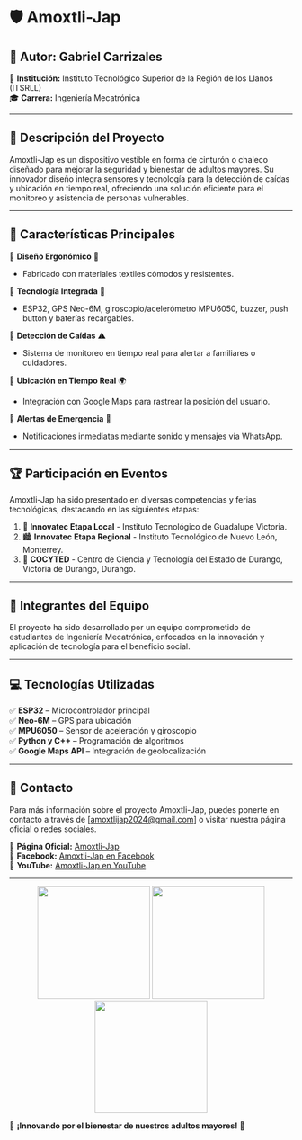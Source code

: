 # 🛡️ **Amoxtli-Jap**  

## 📌 **Autor:** Gabriel Carrizales  
📍 **Institución:** Instituto Tecnológico Superior de la Región de los Llanos (ITSRLL)  
🎓 **Carrera:** Ingeniería Mecatrónica  

---

## 📖 **Descripción del Proyecto**  
Amoxtli-Jap es un dispositivo vestible en forma de cinturón o chaleco diseñado para mejorar la seguridad y bienestar de adultos mayores. Su innovador diseño integra sensores y tecnología para la detección de caídas y ubicación en tiempo real, ofreciendo una solución eficiente para el monitoreo y asistencia de personas vulnerables.  

---

## 📂 **Características Principales**  

🔹 **Diseño Ergonómico** 🎽  
- Fabricado con materiales textiles cómodos y resistentes.  

🔹 **Tecnología Integrada** 🔌  
- ESP32, GPS Neo-6M, giroscopio/acelerómetro MPU6050, buzzer, push button y baterías recargables.  

🔹 **Detección de Caídas** ⚠️  
- Sistema de monitoreo en tiempo real para alertar a familiares o cuidadores.  

🔹 **Ubicación en Tiempo Real** 🌍  
- Integración con Google Maps para rastrear la posición del usuario.  

🔹 **Alertas de Emergencia** 📢  
- Notificaciones inmediatas mediante sonido y mensajes vía WhatsApp.  

---

## 🏆 **Participación en Eventos**  
Amoxtli-Jap ha sido presentado en diversas competencias y ferias tecnológicas, destacando en las siguientes etapas:  

1. 🏫 **Innovatec Etapa Local** - Instituto Tecnológico de Guadalupe Victoria.  
2. 🏙️ **Innovatec Etapa Regional** - Instituto Tecnológico de Nuevo León, Monterrey.  
3. 🏅 **COCYTED** - Centro de Ciencia y Tecnología del Estado de Durango, Victoria de Durango, Durango.  

---

## 👥 **Integrantes del Equipo**  
El proyecto ha sido desarrollado por un equipo comprometido de estudiantes de Ingeniería Mecatrónica, enfocados en la innovación y aplicación de tecnología para el beneficio social.  

---

## 💻 **Tecnologías Utilizadas**  
✅ **ESP32** – Microcontrolador principal  
✅ **Neo-6M** – GPS para ubicación  
✅ **MPU6050** – Sensor de aceleración y giroscopio  
✅ **Python y C++** – Programación de algoritmos  
✅ **Google Maps API** – Integración de geolocalización  

---

## 📩 **Contacto**  
Para más información sobre el proyecto Amoxtli-Jap, puedes ponerte en contacto a través de [amoxtlijap2024@gmail.com] o visitar nuestra página oficial o redes sociales.  

📌 **Página Oficial:** [Amoxtli-Jap](https://home.amoxtli-jap.com/index.php)  
📌 **Facebook:** [Amoxtli-Jap en Facebook](https://www.facebook.com/profile.php?id=61563272744083)  
📌 **YouTube:** [Amoxtli-Jap en YouTube](https://www.youtube.com/@Amoxtli-Jap)  

---

<p align="center">

  <img src="https://github.com/user-attachments/assets/527f2de1-e296-47e6-8068-30e5793aaef7" width="200">
  <img src="https://github.com/user-attachments/assets/55cbca23-9a40-41d8-ad55-f69b567d20c5" width="200">
  <img src="https://github.com/user-attachments/assets/f13729f0-91dc-42d9-b046-10563d534dd7" width="200">

</p> 


🚀 **¡Innovando por el bienestar de nuestros adultos mayores!** 💙


